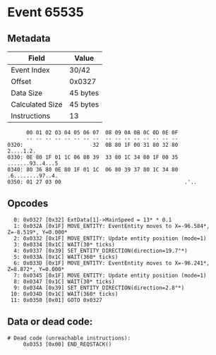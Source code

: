 # Event 65535

## Metadata

| Field           | Value    |
|-----------------|----------|
| Event Index     | 30/42    |
| Offset          | 0x0327   |
| Data Size       | 45 bytes |
| Calculated Size | 45 bytes |
| Instructions    | 13       |

```
      00 01 02 03 04 05 06 07  08 09 0A 0B 0C 0D 0E 0F
      -- -- -- -- -- -- -- --  -- -- -- -- -- -- -- --
0320:                      32  0B 80 1F 00 31 80 32 80         2....1.2.
0330: 0E 80 1F 01 1C 06 80 39  33 80 1C 34 80 1F 00 35  .......93..4...5
0340: 80 36 80 0E 80 1F 01 1C  06 80 39 37 80 1C 34 80  .6........97..4.
0350: 01 27 03 00                                       .'..            
```

## Opcodes

```
  0: 0x0327 [0x32] ExtData[1]->MainSpeed = 13* * 0.1
  1: 0x032A [0x1F] MOVE_ENTITY: EventEntity moves to X=-96.584*, Z=-8.519*, Y=0.000*
  2: 0x0332 [0x1F] MOVE_ENTITY: Update entity position (mode=1)
  3: 0x0334 [0x1C] WAIT(30* ticks)
  4: 0x0337 [0x39] SET_ENTITY_DIRECTION(direction=19.7°*)
  5: 0x033A [0x1C] WAIT(360* ticks)
  6: 0x033D [0x1F] MOVE_ENTITY: EventEntity moves to X=-96.241*, Z=8.872*, Y=0.000*
  7: 0x0345 [0x1F] MOVE_ENTITY: Update entity position (mode=1)
  8: 0x0347 [0x1C] WAIT(30* ticks)
  9: 0x034A [0x39] SET_ENTITY_DIRECTION(direction=2.8°*)
 10: 0x034D [0x1C] WAIT(360* ticks)
 11: 0x0350 [0x01] GOTO 0x0327
```

## Data or dead code:

```
# Dead code (unreachable instructions):
     0x0353 [0x00] END_REQSTACK()
```